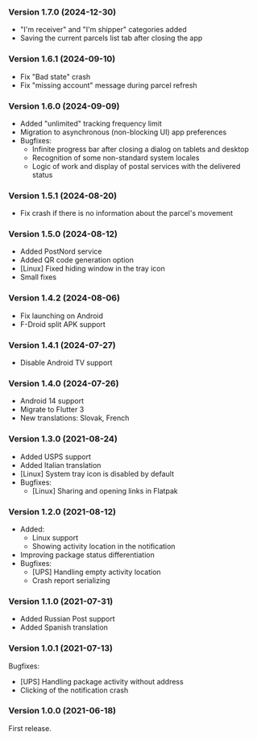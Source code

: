 ### Version 1.7.0 (2024-12-30)

- "I'm receiver" and "I'm shipper" categories added
- Saving the current parcels list tab after closing the app

### Version 1.6.1 (2024-09-10)

- Fix "Bad state" crash
- Fix "missing account" message during parcel refresh

### Version 1.6.0 (2024-09-09)

- Added "unlimited" tracking frequency limit
- Migration to asynchronous (non-blocking UI) app preferences
- Bugfixes:
  - Infinite progress bar after closing a dialog on tablets and desktop
  - Recognition of some non-standard system locales
  - Logic of work and display of postal services with the delivered status

### Version 1.5.1 (2024-08-20)

- Fix crash if there is no information about the parcel's movement

### Version 1.5.0 (2024-08-12)

- Added PostNord service
- Added QR code generation option
- [Linux] Fixed hiding window in the tray icon
- Small fixes

### Version 1.4.2 (2024-08-06)

- Fix launching on Android
- F-Droid split APK support

### Version 1.4.1 (2024-07-27)

- Disable Android TV support

### Version 1.4.0 (2024-07-26)

- Android 14 support
- Migrate to Flutter 3
- New translations: Slovak, French

### Version 1.3.0 (2021-08-24)

- Added USPS support
- Added Italian translation
- [Linux] System tray icon is disabled by default
- Bugfixes:
  - [Linux] Sharing and opening links in Flatpak

### Version 1.2.0 (2021-08-12)

- Added:
  - Linux support
  - Showing activity location in the notification
- Improving package status differentiation
- Bugfixes:
  - [UPS] Handling empty activity location
  - Crash report serializing

### Version 1.1.0 (2021-07-31)

- Added Russian Post support
- Added Spanish translation

### Version 1.0.1 (2021-07-13)

Bugfixes:

- [UPS] Handling package activity without address
- Clicking of the notification crash

### Version 1.0.0 (2021-06-18)

First release.
